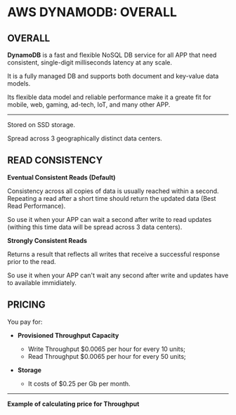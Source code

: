 # AWS DYNAMODB: OVERALL

## OVERALL

**DynamoDB** is a fast and flexible NoSQL DB service for all APP that need consistent, single-digit milliseconds latency at any scale.

It is a fully managed DB and supports both document and key-value data models. 

Its flexible data model and reliable performance make it a greate fit for mobile, web, gaming, ad-tech, IoT, and many other APP.

_____________________________

Stored on SSD storage.

Spread across 3 geographically distinct data centers.


## READ CONSISTENCY 

**Eventual Consistent Reads (Default)**

Consistency across all copies of data is usually reached within a second. Repeating a read after a short time should return the updated data (Best Read Performance).

So use it when your APP can wait a second after write to read updates (withing this time data will be spread across 3 data centers).


**Strongly Consistent Reads**

Returns a result that reflects all writes that receive a successful response prior to the read.

So use it when your APP can't wait any second after write and updates have to available immidiately.


## PRICING

You pay for:

  - **Provisioned Throughput Capacity**
    - Write Throughput $0.0065 per hour for every 10 units;
    - Read Throughput $0.0065 per hour for every 50 units;
 
  - **Storage**
    - It costs of $0.25 per Gb per month.

________________________

**Example of calculating price for Throughput**





























